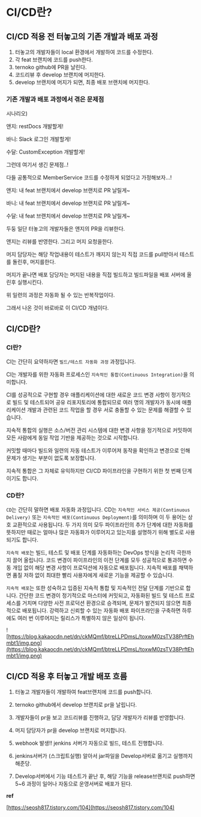 # CI/CD란?

## CI/CD 적용 전 터놓고의 기존 개발과 배포 과정

1. 터놓고의 개발자들이 local 환경에서 개발하여 코드를 수정한다.
2. 각 feat 브랜치에 코드를 push한다.
3. ternoko github에 PR을 날린다.
4. 코드리뷰 후 develop 브랜치에 머지한다. 
5. develop 브랜치에 머지가 되면, 최종 배포 브랜치에 머지한다. 

### 기존 개발과 배포 과정에서 겪은 문제점

시나리오)

앤지: restDocs 개발할게!

바니: Slack 로그인 개발할게!

수달: CustomException 개발할게!

그런데 여기서 생긴 문제점..!

다들 공통적으로 MemberService 코드를 수정하게 되었다고 가정해보자…!

앤지: 내 feat 브랜치에서 develop 브랜치로 PR 날릴게~

바니: 내 feat 브랜치에서 develop 브랜치로 PR 날릴게~

수달: 내 feat 브랜치에서 develop 브랜치로 PR 날릴게~

두둥 일단 터놓고의 개발자들은 앤지의 PR을 리뷰한다.

앤지는 리뷰를 반영한다. 그리고 머지 요청을한다.

머지 담당자는 해당 작업내용이 테스트가 깨지지 않는지 직접 코드를 pull받아서 테스트를 돌린후, 머지를한다.

머지가 끝나면 배포 담당자는 머지된 내용을 직접 빌드하고 빌드파일을 배포 서버에 올린후 실행시킨다.

위 일련의 과정은 자동화 될 수 있는 반복작업이다.

그래서 나온 것이 바로바로 이 CI/CD 개념이다.

## CI/CD란?

### CI란?

CI는 간단히 요약하자면 `빌드/테스트 자동화 과정` 과정입니다. 

CI는 개발자를 위한 자동화 프로세스인 `지속적인 통합(Continuous Integration)`을 의미합니다.

CI를 성공적으로 구현할 경우 애플리케이션에 대한 새로운 코드 변경 사항이 정기적으로 빌드 및 테스트되어 공유 리포지토리에 통합되므로 여러 명의 개발자가 동시에 애플리케이션 개발과 관련된 코드 작업을 할 경우 서로 충돌할 수 있는 문제를 해결할 수 있습니다.

지속적 통합의 실행은 소스/버전 관리 시스템에 대한 변경 사항을 정기적으로 커밋하여 모든 사람에게 동일 작업 기반을 제공하는 것으로 시작합니다. 

커밋할 때마다 빌드와 일련의 자동 테스트가 이루어져 동작을 확인하고 변경으로 인해 문제가 생기는 부분이 없도록 보장합니다. 

지속적 통합은 그 자체로 유익하지만 CI/CD 파이프라인을 구현하기 위한 첫 번째 단계이기도 합니다.

### CD란?

`CD`는 간단히 말하면 배포 자동화 과정입니다. CD는 `지속적인 서비스 제공(Continuous Delivery)` 또는 `지속적인 배포(Continuous Deployment)`를 의미하며 이 두 용어는 상호 교환적으로 사용됩니다. 두 가지 의미 모두 파이프라인의 추가 단계에 대한 자동화를 뜻하지만 때로는 얼마나 많은 자동화가 이루어지고 있는지를 설명하기 위해 별도로 사용되기도 합니다.

`지속적 배포`는 빌드, 테스트 및 배포 단계를 자동화하는 DevOps 방식을 논리적 극한까지 끌어 올립니다. 코드 변경이 파이프라인의 이전 단계를 모두 성공적으로 통과하면 수동 개입 없이 해당 변경 사항이 프로덕션에 자동으로 배포됩니다. 지속적 배포를 채택하면 품질 저하 없이 최대한 빨리 사용자에게 새로운 기능을 제공할 수 있습니다.

`지속적 배포`는 또한 성숙하고 입증된 지속적 통합 및 지속적인 전달 단계를 기반으로 합니다. 간단한 코드 변경이 정기적으로 마스터에 커밋되고, 자동화된 빌드 및 테스트 프로세스를 거치며 다양한 사전 프로덕션 환경으로 승격되며, 문제가 발견되지 않으면 최종적으로 배포됩니다. 강력하고 신뢰할 수 있는 자동화 배포 파이프라인을 구축하면 하루에도 여러 번 이루어지는 릴리스가 특별하지 않은 일상이 됩니다.

![https://blog.kakaocdn.net/dn/ckMQmf/btreLLPDmsL/toxwM0zsTV38PrftEhmbt1/img.png](https://blog.kakaocdn.net/dn/ckMQmf/btreLLPDmsL/toxwM0zsTV38PrftEhmbt1/img.png)

## CI/CD 적용 후 터놓고 개발 배포 흐름

1. 터놓고 개발자들이 개발하여 feat브랜치에 코드를 push합니다.

1. ternoko github에서 develop 브랜치로 pr을 날립니다. 

3. 개발자들이 pr을 보고 코드리뷰를 진행하고, 담당 개발자가 리뷰를 반영합니다.

1. 머지 담당자가 pr을 develop 브랜치로 머지합니다.
2. webhook 발생!! jenkins 서버가 자동으로 빌드, 테스트 진행합니다.
3. jenkins서버가 (스크립트실행)  알아서 jar파일을 Develop서버로 옮기고 실행까지 해준당.
4. Develop서버에서 기능 테스트가 끝난 후, 해당 기능을 release브랜치로 push하면 5~6 과정이 일어나 자동으로 운영서버로 배포가 된다. 

**ref**

[https://seosh817.tistory.com/104](https://seosh817.tistory.com/104)